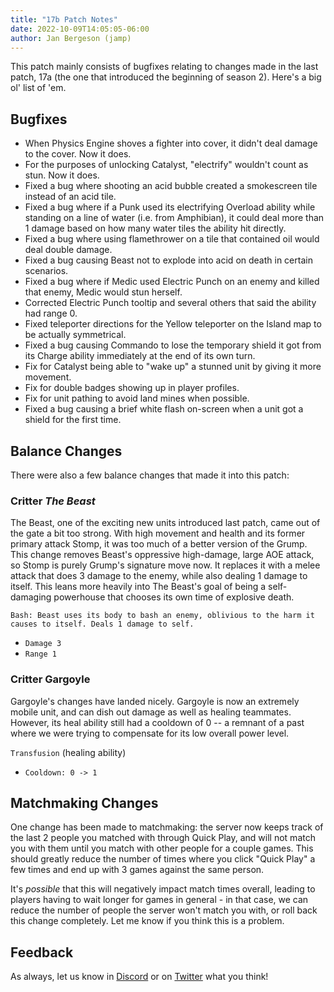 ```yaml
---
title: "17b Patch Notes"
date: 2022-10-09T14:05:05-06:00
author: Jan Bergeson (jamp)
---
```


This patch mainly consists of bugfixes relating to changes made in the last patch, 17a (the one that introduced the beginning of season 2). Here's a big ol' list of 'em.

## Bugfixes

- When Physics Engine shoves a fighter into cover, it didn't deal damage to the cover. Now it does.
- For the purposes of unlocking Catalyst, "electrify" wouldn't count as stun. Now it does.
- Fixed a bug where shooting an acid bubble created a smokescreen tile instead of an acid tile.
- Fixed a bug where if a Punk used its electrifying Overload ability while standing on a line of water (i.e. from Amphibian), it could deal more than 1 damage based on how many water tiles the ability hit directly.
- Fixed a bug where using flamethrower on a tile that contained oil would deal double damage.
- Fixed a bug causing Beast not to explode into acid on death in certain scenarios.
- Fixed a bug where if Medic used Electric Punch on an enemy and killed that enemy, Medic would stun herself.
- Corrected Electric Punch tooltip and several others that said the ability had range 0.
- Fixed teleporter directions for the Yellow teleporter on the Island map to be actually symmetrical.
- Fixed a bug causing Commando to lose the temporary shield it got from its Charge ability immediately at the end of its own turn.
- Fix for Catalyst being able to "wake up" a stunned unit by giving it more movement.
- Fix for double badges showing up in player profiles.
- Fix for unit pathing to avoid land mines when possible.
- Fixed a bug causing a brief white flash on-screen when a unit got a shield for the first time.

## Balance Changes

There were also a few balance changes that made it into this patch:

### Critter _The Beast_

The Beast, one of the exciting new units introduced last patch, came out of the gate a bit too strong. With high movement and health and its former primary attack Stomp, it was too much of a better version of the Grump. This change removes Beast's oppressive high-damage, large AOE attack, so Stomp is purely Grump's signature move now. It replaces it with a melee attack that does 3 damage to the enemy, while also dealing 1 damage to itself. This leans more heavily into The Beast's goal of being a self-damaging powerhouse that chooses its own time of explosive death.

`Bash: Beast uses its body to bash an enemy, oblivious to the harm it causes to itself. Deals 1 damage to self.`
- `Damage 3`
- `Range 1`

### Critter Gargoyle

Gargoyle's changes have landed nicely. Gargoyle is now an extremely mobile unit, and can dish out damage as well as healing teammates. However, its heal ability still had a cooldown of 0 -- a remnant of a past where we were trying to compensate for its low overall power level.

`Transfusion` (healing ability)
- `Cooldown: 0 -> 1`

## Matchmaking Changes

One change has been made to matchmaking: the server now keeps track of the last 2 people you matched with through Quick Play, and will not match you with them until you match with other people for a couple games. This should greatly reduce the number of times where you click "Quick Play" a few times and end up with 3 games against the same person.

It's _possible_ that this will negatively impact match times overall, leading to players having to wait longer for games in general - in that case, we can reduce the number of people the server won't match you with, or roll back this change completely. Let me know if you think this is a problem.

## Feedback

As always, let us know in [Discord](https://discord.gg/h5C5wEx) or on [Twitter](https://twitter.com/barnardsgame/) what you think!